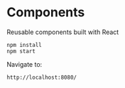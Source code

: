 # Components

Reusable components built with React

    npm install
    npm start

Navigate to:

    http://localhost:8080/
